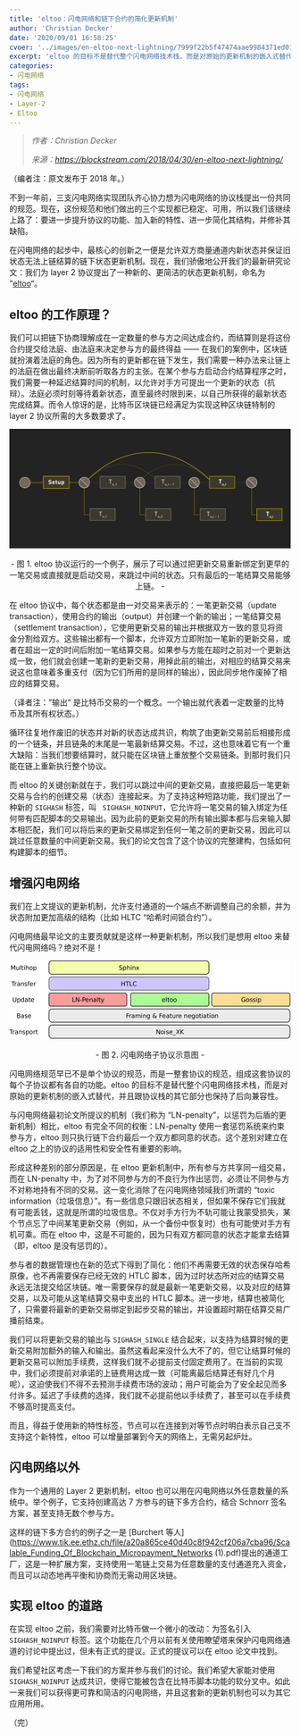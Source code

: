 ```yaml
---
title: 'eltoo：闪电网络和链下合约的简化更新机制'
author: 'Christian Decker'
date: '2020/09/01 16:58:25'
cvoer: '../images/en-eltoo-next-lightning/7999f22b5f47474aae9984371ed0146f.jpg'
excerpt: 'eltoo 的目标不是替代整个闪电网络技术栈，而是对原始的更新机制的嵌入式替代'
categories:
- 闪电网络
tags:
- 闪电网络
- Layer-2
- Eltoo
---
```


> *作者：Christian Decker*
> 
> *来源：<https://blockstream.com/2018/04/30/en-eltoo-next-lightning/>*


（编者注：原文发布于 2018 年。）

不到一年前，三支闪电网络实现团队齐心协力想为闪电网络的协议栈提出一份共同的规范。现在，这份规范和他们做出的三个实现都已稳定、可用，所以我们该继续上路了：要进一步提升协议的功能、加入新的特性、进一步简化其结构，并修补其缺陷。

在闪电网络的起步中，最核心的创新之一便是允许双方商量通道内新状态并保证旧状态无法上链结算的链下状态更新机制。现在，我们骄傲地公开我们的最新研究论文：我们为 layer 2 协议提出了一种新的、更简洁的状态更新机制，命名为 ”[eltoo](https://blockstream.com/eltoo.pdf)“。

## eltoo 的工作原理？

我们可以把链下协商理解成在一定数量的参与方之间达成合约，而结算则是将这份合约提交给法庭、由法庭来决定参与方的最终得益 —— 在我们的案例中，区块链就扮演着法庭的角色。因为所有的更新都在链下发生，我们需要一种办法来让链上的法庭在做出最终决断前听取各方的主张。在某个参与方启动合约结算程序之时，我们需要一种延迟结算时间的机制，以允许对手方可提出一个更新的状态（抗辩）。法庭必须时刻等待着新状态，直至最终时限到来，以自己所获得的最新状态完成结算。而令人惊讶的是，比特币区块链已经满足为实现这种区块链特制的 layer 2 协议所需的大多数要求了。

![1](../images/en-eltoo-next-lightning/7999f22b5f47474aae9984371ed0146f.jpg)

<p style="text-align:center">- 图 1. eltoo 协议运行的一个例子，展示了可以通过把更新交易重新绑定到更早的一笔交易或直接就是启动交易，来跳过中间的状态。只有最后的一笔结算交易能够上链。 -</p>

在 eltoo 协议中，每个状态都是由一对交易来表示的：一笔更新交易（update transaction），使用合约的输出（output）并创建一个新的输出；一笔结算交易（settlement transaction），它使用更新交易的输出并根据双方一致的意见将资金分割给双方。这些输出都有一个脚本，允许双方立即附加一笔新的更新交易，或者在超出一定的时间后附加一笔结算交易。如果参与方能在超时之前对一个更新达成一致，他们就会创建一笔新的更新交易，用掉此前的输出，对相应的结算交易来说这也意味着多重支付（因为它们所用的是同样的输出），因此同步地作废掉了相应的结算交易。

（译者注：”输出“ 是比特币交易的一个概念。一个输出就代表着一定数量的比特币及其所有权状态。）

循环往复地作废旧的状态并对新的状态达成共识，构筑了由更新交易前后相接形成的一个链条，并且链条的末尾是一笔最新结算交易。不过，这也意味着它有一个重大缺陷：当我们想要结算时，就只能在区块链上重放整个交易链条。到那时我们只能在链上重新执行整个协议。

而 eltoo 的关键创新就在于，我们可以跳过中间的更新交易，直接把最后一笔更新交易与合约的创建交易（状态）连接起来。为了支持这种短路功能，我们提出了一种新的 `SIGHASH` 标签，叫 ` SIGHASH_NOINPUT`，它允许将一笔交易的输入绑定为任何带有匹配脚本的交易输出。因为此前的更新交易的所有输出脚本都与后来输入脚本相匹配，我们可以将后来的更新交易绑定到任何一笔之前的更新交易，因此可以跳过任意数量的中间更新交易。我们的论文包含了这个协议的完整建构，包括如何构建脚本的细节。

## 增强闪电网络

我们在上文提议的更新机制，允许支付通道的一个端点不断调整自己的余额，并为状态附加更加高级的结构（比如 HLTC “哈希时间锁合约”）。

闪电网络最早论文的主要贡献就是这样一种更新机制，所以我们是想用 eltoo 来替代闪电网络吗？绝对不是！

![2](../images/en-eltoo-next-lightning/66c5fb0d38ea4642bb2a5ac9e28b28f9.png)

<p style="text-align:center">- 图 2. 闪电网络子协议示意图 -</p>

闪电网络规范早已不是单个协议的规范，而是一整套协议的规范，组成这套协议的每个子协议都有各自的功能。eltoo 的目标不是替代整个闪电网络技术栈，而是对原始的更新机制的嵌入式替代，并且跟协议栈的其它部分也保持了后向兼容性。

与闪电网络最初论文所提议的机制（我们称为 “LN-penalty”，以惩罚为后盾的更新机制）相比，eltoo 有完全不同的权衡：LN-penalty 使用一套惩罚系统来约束参与方，eltoo 则只执行链下合约最后一个双方都同意的状态。这个差别对建立在 eltoo 之上的协议的适用性和安全性有重要的影响。

形成这种差别的部分原因是，在 eltoo 更新机制中，所有参与方共享同一组交易，而在 LN-penalty 中，为了对不同参与方的不良行为作出惩罚，必须让不同参与方不对称地持有不同的交易。这一变化消除了在闪电网络领域我们所谓的 “toxic information（垃圾信息）”。有一些信息只跟旧状态相关，但如果不保存它们我就有可能丢钱，这就是所谓的垃圾信息。不仅对手方行为不轨可能让我蒙受损失，某个节点忘了中间某笔更新交易（例如，从一个备份中恢复时）也有可能使对手方有机可乘。而在 eltoo 中，这是不可能的，因为只有双方都同意的状态才能拿去结算（即，eltoo 是没有惩罚的）。

参与者的数据管理也在新的范式下得到了简化：他们不再需要无效的状态保存哈希原像，也不再需要保存已经无效的 HTLC 脚本，因为过时状态所对应的结算交易永远无法提交给区块链。唯一需要保存的就是最新一笔更新交易，以及对应的结算交易，以及可能从这笔结算交易中支出的 HTLC 脚本。进一步地，结算也被简化了，只需要将最新的更新交易绑定到起步交易的输出，并设置超时期在结算交易广播前结束。

我们可以将更新交易的输出与 ` SIGHASH_SINGLE ` 结合起来，以支持为结算时候的更新交易附加额外的输入和输出。虽然这看起来没什么大不了的，但它让结算时候的更新交易可以附加手续费，这样我们就不必提前支付固定费用了。在当前的实现中，我们必须提前对承诺的上链费用达成一致（可能离最后结算还有好几个月呢），这迫使我们不得不去预测手续费市场的波动；用户可能会为了安全起见而多付许多。延迟了手续费的选择，我们就不必提前他以手续费了，甚至可以在手续费不够高时提高支付。

而且，得益于使用新的特性标签，节点可以在连接到对等节点时明白表示自己支不支持这个新特性，eltoo 可以增量部署到今天的网络上，无需另起炉灶。

## 闪电网络以外

作为一个通用的 Layer 2 更新机制，eltoo 也可以用在闪电网络以外任意数量的系统中。举个例子，它支持创建高达 7 方参与的链下多方合约，结合 Schnorr 签名方案，甚至支持无数个参与方。

这样的链下多方合约的例子之一是 [Burchert 等人](https://www.tik.ee.ethz.ch/file/a20a865ce40d40c8f942cf206a7cba96/Scalable_Funding_Of_Blockchain_Micropayment_Networks (1).pdf)提出的通道工厂，这是一种扩展方案，支持使用一笔链上交易为任意数量的支付通道充入资金，而且可以动态地再平衡和协商而无需动用区块链。

## 实现 eltoo 的道路

在实现 eltoo 之前，我们需要对比特币做一个微小的改动：为签名引入  ` SIGHASH_NOINPUT ` 标签。这个功能在几个月以前有关使用瞭望塔来保护闪电网络通道的讨论中提出过，但未有正式的提议。正式的提议可以在 eltoo 论文中找到。

我们希望社区考虑一下我们的方案并参与我们的讨论。我们希望大家能对使用  ` SIGHASH_NOINPUT ` 达成共识，使得它能被包含在比特币脚本功能的软分叉中。如此一来我们可以获得更可靠和简洁的闪电网络，并且这套新的更新机制也可以为其它应用所用。

（完）
